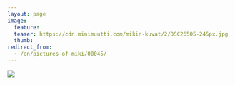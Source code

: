 ```yaml
---
layout: page
image:
  feature:
  teaser: https://cdn.minimuutti.com/mikin-kuvat/2/DSC26505-245px.jpg
  thumb:
redirect_from:
  - /en/pictures-of-miki/00045/
---
```


![](https://cdn.minimuutti.com/mikin-kuvat/3/DSC26505-800px.jpg)
